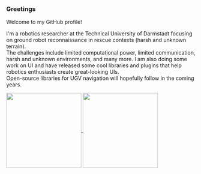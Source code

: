 ### Greetings

Welcome to my GitHub profile!

I'm a robotics researcher at the Technical University of Darmstadt focusing on ground robot reconnaissance in rescue contexts (harsh and unknown terrain).  
The challenges include limited computational power, limited communication, harsh and unknown environments, and many more.
I am also doing some work on UI and have released some cool libraries and plugins that help robotics enthusiasts create great-looking UIs.  
Open-source libraries for UGV navigation will hopefully follow in the coming years.

<a href="https://github.com/anuraghazra/github-readme-stats">
  <img height=200 align="center" src="https://github-readme-stats.vercel.app/api?username=StefanFabian&show_icons=true&theme=dracula" />
</a>
<a href="https://github.com/anuraghazra/github-readme-stats">
  <img height=200 align="center" src="https://github-readme-stats.vercel.app/api/top-langs/?username=StefanFabian&langs_count=8&layout=compact&card_width=320&theme=dracula" />
</a>

